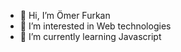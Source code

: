 - 👋 Hi, I’m Ömer Furkan
- 👀 I’m interested in Web technologies
- 🌱 I’m currently learning Javascript
